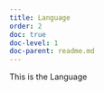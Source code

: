 ```yaml
---
title: Language
order: 2
doc: true
doc-level: 1
doc-parent: readme.md
---
```


This is the Language
